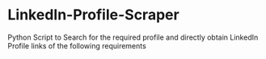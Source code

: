 # LinkedIn-Profile-Scraper
Python Script to Search for the required profile and directly obtain LinkedIn Profile links of the following requirements
